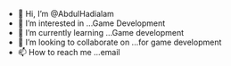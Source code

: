 - 👋 Hi, I’m @AbdulHadialam
- 👀 I’m interested in ...Game Development
- 🌱 I’m currently learning ...Game development
- 💞️ I’m looking to collaborate on ...for game development
- 📫 How to reach me ...email

<!---
AbdulHadialam/AbdulHadialam is a ✨ special ✨ repository because its `README.md` (this file) appears on your GitHub profile.
You can click the Preview link to take a look at your changes.
--->
